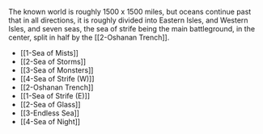 The known world is roughly 1500 x 1500 miles, but oceans continue past that in all directions, it is roughly divided into Eastern Isles, and Western Isles, and seven seas, the sea of strife being the main battleground, in the center, split in half by the [[2-Oshanan Trench]].

- [[1-Sea of Mists]]
- [[2-Sea of Storms]]
- [[3-Sea of Monsters]]
- [[4-Sea of Strife (W)]]
- [[2-Oshanan Trench]]
- [[1-Sea of Strife (E)]]
- [[2-Sea of Glass]]
- [[3-Endless Sea]]
- [[4-Sea of Night]]

